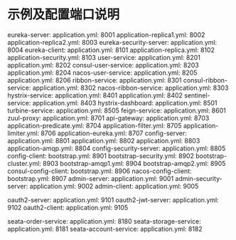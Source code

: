 # 示例及配置端口说明
eureka-server:
	application.yml: 8001
	application-replica1.yml: 8002
	application-replica2.yml: 8003
eureka-security-server:
	application.yml: 8004
eureka-client:
	application.yml: 8101
	application-replica.yml: 8102
	application-security.yml: 8103
user-service:
	application.yml: 8201
	application.yml: 8202
consul-user-service:
	application.yml: 8203
	application.yml: 8204
nacos-user-service:
	application.yml: 8205
	application.yml: 8206
ribbon-service:
	application.yml: 8301
consul-ribbon-service:
	application.yml: 8302
nacos-ribbon-service:
	application.yml: 8303
hystrix-service:
	application.yml: 8401
	application.yml: 8402
sentinel-service:
	application.yml: 8403
hystrix-dashboard:
	application.yml: 8501
turbine-service:
	application.yml: 8505
feign-service:
	application.yml: 8601
zuul-proxy:
	application.yml: 8701
api-gateway:
	application.yml: 8703
	application-predicate.yml: 8704
	application-filter.yml: 8705
	application-limiter.yml: 8706
	application-eureka.yml: 8707
config-server:
	application.yml: 8801
	application.yml: 8802
	application.yml: 8803
	application-amqp.yml: 8804
config-security-server:
	application.yml: 8805
config-client:
	bootstrap.yml: 8901
	bootstrap-security.yml: 8902
	bootstrap-cluster.yml: 8903
	bootstrap-amqp1.yml: 8904
	bootstrap-amqp2.yml: 8905
consul-config-client:
	bootstrap.yml: 8906
nacos-config-client:
	bootstrap.yml: 8907
admin-server:
	application.yml: 9001
admin-security-server:
	application.yml: 9002
admin-client:
	application.yml: 9005
	
oauth2-server:
	application.yml: 9101
oauth2-jwt-server:
	application.yml: 9102
oauth2-client: 
	application.yml: 9105

seata-order-service:
	application.yml: 8180
seata-storage-service:
	application.yml: 8181
seata-account-service:
	application.yml: 8182
